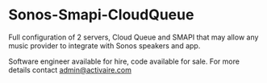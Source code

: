 # Sonos-Smapi-CloudQueue
Full configuration of 2 servers, Cloud Queue and SMAPI that may allow any music provider to integrate with Sonos speakers and app.

Software engineer available for hire, code available for sale.
For more details contact admin@activaire.com
